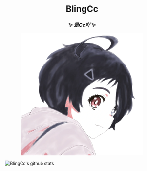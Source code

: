 <div align="center">
  
# BlingCc
### ✨ _是Cc吖_ ✨
<p align="center">
  <a href="https://blingcc233.github.io/">
    <img src="https://raw.githubusercontent.com/BlingCc233/BlingCc233/main/CCko.png" width="400" height="400" alt="Cc">
  </a>
</p>

</div>

![BlingCc's github stats](https://github-readme-stats.vercel.app/api?username=BlingCc233&show_icons=true)
<!--
**BlingCc233/BlingCc233** is a ✨ _special_ ✨ repository because its `README.md` (this file) appears on your GitHub profile.

Here are some ideas to get you started:

- 🔭 I’m currently working on ...
- 🌱 I’m currently learning ...
- 👯 I’m looking to collaborate on ...
- 🤔 I’m looking for help with ...
- 💬 Ask me about ...
- 📫 How to reach me: ...
- 😄 Pronouns: ...
- ⚡ Fun fact: ...
-->
